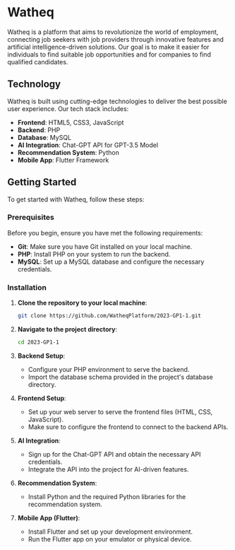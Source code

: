 # Watheq

Watheq is a platform that aims to revolutionize the world of employment, connecting job seekers with job providers through innovative features and artificial intelligence-driven solutions. Our goal is to make it easier for individuals to find suitable job opportunities and for companies to find qualified candidates.

## Technology

Watheq is built using cutting-edge technologies to deliver the best possible user experience. Our tech stack includes:

- **Frontend**: HTML5, CSS3, JavaScript
- **Backend**: PHP
- **Database**: MySQL
- **AI Integration**: Chat-GPT API for GPT-3.5 Model
- **Recommendation System**: Python
- **Mobile App**: Flutter Framework

## Getting Started

To get started with Watheq, follow these steps:

### Prerequisites

Before you begin, ensure you have met the following requirements:

- **Git**: Make sure you have Git installed on your local machine.
- **PHP**: Install PHP on your system to run the backend.
- **MySQL**: Set up a MySQL database and configure the necessary credentials.

### Installation

1. **Clone the repository to your local machine**:

   ```sh
   git clone https://github.com/WatheqPlatform/2023-GP1-1.git
   ```

2. **Navigate to the project directory**:

   ```sh
   cd 2023-GP1-1
   ```

3. **Backend Setup**:
   - Configure your PHP environment to serve the backend.
   - Import the database schema provided in the project's database directory.

4. **Frontend Setup**:
   - Set up your web server to serve the frontend files (HTML, CSS, JavaScript).
   - Make sure to configure the frontend to connect to the backend APIs.

5. **AI Integration**:
   - Sign up for the Chat-GPT API and obtain the necessary API credentials.
   - Integrate the API into the project for AI-driven features.

6. **Recommendation System**:
   - Install Python and the required Python libraries for the recommendation system.

7. **Mobile App (Flutter)**:
   - Install Flutter and set up your development environment.
   - Run the Flutter app on your emulator or physical device.






